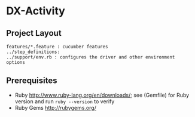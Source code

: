 # DX-Activity
## Project Layout

    features/*.feature : cucumber features
    ../step_definitions:
    ../support/env.rb : configures the driver and other environment options

## Prerequisites

*   Ruby http://www.ruby-lang.org/en/downloads/; see (Gemfile) for Ruby version and run `ruby --version` to verify
*   Ruby Gems http://rubygems.org/
